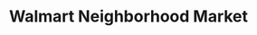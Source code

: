 ---
title: "Walmart Neighborhood Market"
url: /evansville/walmart-neighborhood-market-north-first-avenue/
shop: Supermarkt
---